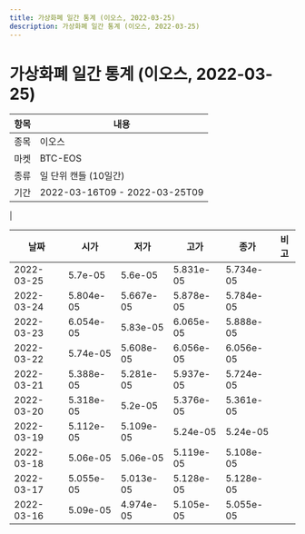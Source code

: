 ```yaml
---
title: 가상화폐 일간 통계 (이오스, 2022-03-25)
description: 가상화폐 일간 통계 (이오스, 2022-03-25)
---
```


가상화폐 일간 통계 (이오스, 2022-03-25)
===

|항목|내용|
|--|--|
|종목|이오스|
|마켓|BTC-EOS|
|종류|일 단위 캔들 (10일간)|
|기간|2022-03-16T09 - 2022-03-25T09
|

|날짜|시가|저가|고가|종가|비고|
|--|--|--|--|--|--|
|2022-03-25|5.7e-05|5.6e-05|5.831e-05|5.734e-05|    |
|2022-03-24|5.804e-05|5.667e-05|5.878e-05|5.784e-05|    |
|2022-03-23|6.054e-05|5.83e-05|6.065e-05|5.888e-05|    |
|2022-03-22|5.74e-05|5.608e-05|6.056e-05|6.056e-05|    |
|2022-03-21|5.388e-05|5.281e-05|5.937e-05|5.724e-05|    |
|2022-03-20|5.318e-05|5.2e-05|5.376e-05|5.361e-05|    |
|2022-03-19|5.112e-05|5.109e-05|5.24e-05|5.24e-05|    |
|2022-03-18|5.06e-05|5.06e-05|5.119e-05|5.108e-05|    |
|2022-03-17|5.055e-05|5.013e-05|5.128e-05|5.128e-05|    |
|2022-03-16|5.09e-05|4.974e-05|5.105e-05|5.055e-05|    |
